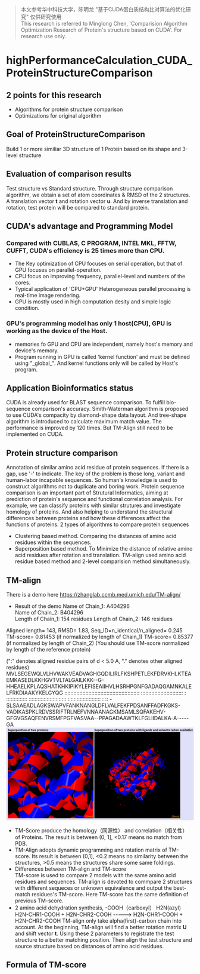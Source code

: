> 本文参考华中科技大学，陈明龙 "基于CUDA蛋白质结构比对算法的优化研究"  仅供研究使用  
> This research is referred to Minglong Chen, 'Comparision Algorithm Optimization Research of Protein's structure based on CUDA'. For research use only.
# highPerformanceCalculation_CUDA_ProteinStructureComparison
## 2 points for this research
* Algorithms for protein structure comparison
* Optimizations for original algorithm
## Goal of ProteinStructureComparison
Build 1 or more similiar 3D structure of 1 Protein based on its shape and 3-level structure
## Evaluation of comparison results
Test structure vs Standard structure. Through structure comparison algorithm, we obtain a set of atom coordinates & RMSD of the 2 structures. A translation vector **t** and rotation vector **u**. And by inverse translation and rotation, test protein will be compared to standard protein.
## CUDA's advantage and Programming Model
### Compared with CUBLAS, C PROGRAM, INTEL MKL, FFTW, CUFFT, CUDA's efficiency is 25 times more than CPU.
* The Key optimization of CPU focuses on serial operation, but that of GPU focuses on parallel-operation.
* CPU focus on improving frequency, parallel-level and numbers of the cores.
* Typical application of 'CPU+GPU' Heterogeneous parallel processing is real-time image rendering. 
* GPU is mostly used in high computation desity and simple logic condition.
### GPU's programming model has only 1 host(CPU), GPU is working as the device of the Host.
* memories fo GPU and CPU are independent, namely host's memory and device's memory.
* Program running in GPU is called 'kernel function' and must be defined using "\_global_". And kernel functions only will be called by Host's program. 
## Application Bioinformatics status
CUDA is already used for BLAST sequence comparison. To fulfill bio-sequence comparison's accuracy.
Smith-Waterman algorithm is proposed to use CUDA's compacity by diamond-shape data layout. And tree-shape algorithm is introduced to calculate maximum match value. The performance is improved by 120 times.
But TM-Align still need to be implemented on CUDA.
## Protein structure comparison
Annotation of similar amino acid residue of protein sequences. If there is a gap, use '-' to indicate. The key of the problem is those long, variant and human-labor incapable sequences. So human's knowledge is used to construct algorithms not to duplicate and boring work. Protein sequence comparison is an important part of Strutural Informatics, aiming at prediction of protein's sequence and functional correlation analysis. For example, we can classify proteins with similar strutures and investigate homology of proteins. And also helping to understand the structural differences between proteins and how these differences affect the functions of proteins. 
2 types of algorithms to compare protein sequences
* Clustering based method. Comparing the distances of amino acid residues within the sequences.
* Superposition based method. To Minimize the distance of relative amino acid residues after rotation and translation.
TM-align used amino acid residue based method and 2-level comparision method simultaneously.

## TM-align
There is a demo here https://zhanglab.ccmb.med.umich.edu/TM-align/

* Result of the demo
Name of Chain_1: A404296                                           
Name of Chain_2: B404296                                           
Length of Chain_1:  154 residues
Length of Chain_2:  146 residues

Aligned length=  143, RMSD=   1.83, Seq_ID=n_identical/n_aligned= 0.245
TM-score= 0.81453 (if normalized by length of Chain_1)
TM-score= 0.85377 (if normalized by length of Chain_2)
(You should use TM-score normalized by length of the reference protein)

(":" denotes aligned residue pairs of d < 5.0 A, "." denotes other aligned residues)
MVLSEGEWQLVLHVWAKVEADVAGHGQDILIRLFKSHPETLEKFDRVKHLKTEAEMKASEDLKKHGVTVLTALGAILKKK--G-HHEAELKPLAQSHATKHKIPIKYLEFISEAIIHVLHSRHPGNFGADAQGAMNKALELFRKDIAAKYKELGYQG
 :::::::::::::::::::::::::::::::::::::::::::::::::: ::::::::::::::::::::::::::::  : :::::::::::::: :::::::::::::::::::::::::  :::::::::::::::::::::: :     ::
-SLSAAEADLAGKSWAPVFANKNANGLDFLVALFEKFPDSANFFADFKGKS-VADIKASPKLRDVSSRIFTRLNEFVNNAANAGKMSAMLSQFAKEHV-GFGVGSAQFENVRSMFPGFVASVAA--PPAGADAAWTKLFGLIIDALKA-A-----GA
![](result.png?raw=true)


* TM-Score produce the homology（同源性） and correlation（相关性） of Proteins. The result is between (0, 1], <0.17 means no match from PDB.
* TM-Align adopts dynamic programming and rotation matrix of TM-score. Its result is between (0,1], <0.2 means no similarity between the structures, >0.5 means the structures share some same foldings.
* Differences between TM-align and TM-score  
TM-score is used to compare 2 models with the same amino acid residues and sequences.
TM-align is devoted to commpare 2 structures with different sequeces or unknown equivalence and output the best-match residues's TM-score. Here TM-score has the same definition of previous TM-score.
* 2 amino acid dehydration synthesis, -COOH（carboxyl）   H2N(azyl)
H2N-CHR1-COOH  +   H2N-CHR2-COOH     ----->   H2N-CHR1-COOH  +   H2N-CHR2-COOH
TM-align only take alpha(first)-carbon chain into account. At the beginning, TM-align will find a better rotation matrix **U** and shift vector **t**. Using these 2 parameters to registrate the test structure to a better matching position. Then align the test structure and source structure based on distances of amino acid residues.
## Formula of TM-score
